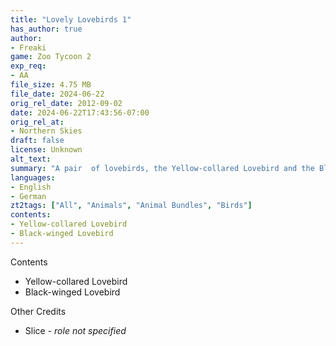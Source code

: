```yaml
---
title: "Lovely Lovebirds 1"
has_author: true
author: 
- Freaki
game: Zoo Tycoon 2
exp_req: 
- AA
file_size: 4.75 MB
file_date: 2024-06-22
orig_rel_date: 2012-09-02
date: 2024-06-22T17:43:56-07:00
orig_rel_at: 
- Northern Skies
draft: false
license: Unknown
alt_text: 
summary: "A pair  of lovebirds, the Yellow-collared Lovebird and the Black-winged Lovebird."
languages:
- English
- German
zt2tags: ["All", "Animals", "Animal Bundles", "Birds"]
contents:
- Yellow-collared Lovebird
- Black-winged Lovebird
---
```



Contents


- Yellow-collared Lovebird
- Black-winged Lovebird


Other Credits


- Slice - *role not specified*